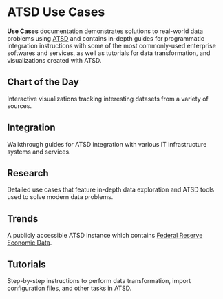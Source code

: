 # ATSD Use Cases

**Use Cases** documentation demonstrates solutions to real-world data problems using [ATSD](https://axibase.com/docs/atsd/) and contains in-depth guides for programmatic integration instructions with some of the most commonly-used enterprise softwares and services, as well as tutorials for data transformation, and visualizations created with ATSD.

## Chart of the Day

Interactive visualizations tracking interesting datasets from a variety of sources.

## Integration

Walkthrough guides for ATSD integration with various IT infrastructure systems and services.

## Research

Detailed use cases that feature in-depth data exploration and ATSD tools used to solve modern data problems.

## Trends

A publicly accessible ATSD instance which contains [Federal Reserve Economic Data](https://fred.stlouisfed.org/).

## Tutorials

Step-by-step instructions to perform data transformation, import configuration files, and other tasks in ATSD.